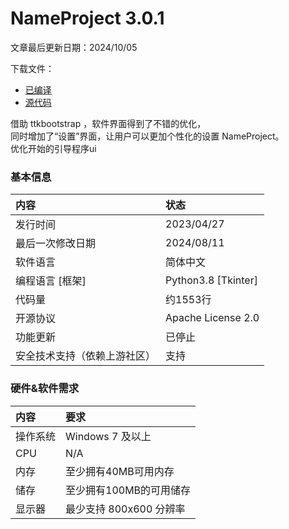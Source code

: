 # NameProject 3.0.1

文章最后更新日期：2024/10/05

下载文件：
- [已编译](https://github.com/XFTY/NameProject/releases/download/3.0.1/NameProject-3.0.1.exe)
- [源代码](https://github.com/XFTY/NameProject/archive/refs/tags/3.0.1.zip)



借助 ttkbootstrap ，软件界面得到了不错的优化，  
同时增加了“设置”界面，让用户可以更加个性化的设置 NameProject。  
优化开始的引导程序ui



### 基本信息

| 内容             | 状态                  |
|:---------------|:--------------------|
| 发行时间           | 2023/04/27          |
| 最后一次修改日期       | 2024/08/11          |
| 软件语言           | 简体中文                |
| 编程语言 [框架]      | Python3.8 [Tkinter] |
| 代码量            | 约1553行              |
| 开源协议           | Apache License 2.0  |
| 功能更新           | 已停止                 |
| 安全技术支持（依赖上游社区） | 支持                  |

### 硬件&软件需求  

| 内容   | 要求               |
|:-----|:-----------------|
| 操作系统 | Windows 7 及以上    |
| CPU  | N/A              |
| 内存   | 至少拥有40MB可用内存     |
| 储存   | 至少拥有100MB的可用储存   |
| 显示器  | 最少支持 800x600 分辨率 |